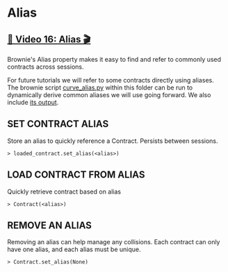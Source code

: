 # Alias

## [🎥 Video 16: Alias 🎬](https://youtu.be/eje3KiggxQA)

Brownie's Alias property makes it easy to find and refer to commonly used contracts across sessions.

For future tutorials we will refer to some contracts directly using aliases.  The brownie script [curve_alias.py](curve_alias.py) within this folder can be run to dynamically derive common aliases we will use going forward.  We also include [its output](aliases.txt).


## SET CONTRACT ALIAS
Store an alias to quickly reference a Contract.  Persists between sessions.

	> loaded_contract.set_alias(<alias>)

## LOAD CONTRACT FROM ALIAS
Quickly retrieve contract based on alias

	> Contract(<alias>)

## REMOVE AN ALIAS
Removing an alias can help manage any collisions.
Each contract can only have one alias, and each alias must be unique.

	> Contract.set_alias(None)

